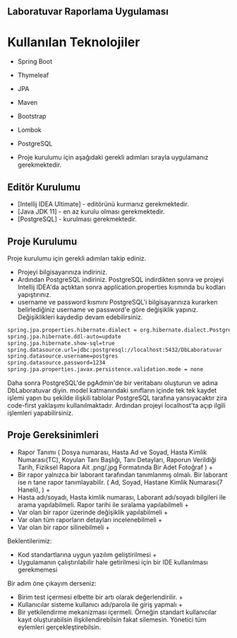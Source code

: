 ## Laboratuvar Raporlama Uygulaması

# Kullanılan Teknolojiler
* Spring Boot
* Thymeleaf
* JPA
* Maven
* Bootstrap
* Lombok
* PostgreSQL

* Proje kurulumu için aşağıdaki gerekli adımları sırayla uygulamanız gerekmektedir.

## Editör Kurulumu
* [Intellij IDEA Ultimate] - editörünü kurmanız gerekmektedir.
* [Java JDK 11] - en az kurulu olması gerekmektedir.
* [PostgreSQL] - kurulması gerekmektedir.

## Proje Kurulumu
Proje kurulumu için gerekli adımları takip ediniz.

* Projeyi bilgisayarınıza indiriniz. 
* Ardından PostgreSQL indiriniz. PostgreSQL indirdikten sonra ve projeyi Intellij IDEA'da açtıktan sonra application.properties kısmında bu kodları yapıştırınız.
*  username ve password kısmını PostgreSQL'i bilgisayarınıza kurarken belirlediğiniz username ve password'e göre değişiklik yapınız. Değişiklikleri kaydedip devam edebilirsiniz. 

```sh
spring.jpa.properties.hibernate.dialect = org.hibernate.dialect.PostgreSQLDialect
spring.jpa.hibernate.ddl-auto=update 
spring.jpa.hibernate.show-sql=true
spring.datasource.url=jdbc:postgresql://localhost:5432/DbLaboratuvar
spring.datasource.username=postgres
spring.datasource.password=1234
spring.jpa.properties.javax.persistence.validation.mode = none

```

Daha sonra PostgreSQL'de pgAdmin'de bir veritabanı oluşturun ve adına DbLaboratuvar diyin.
model katmanındaki sınıfların içinde tek tek kaydet işlemi yapın bu şekilde ilişkili tablolar PostgreSQL tarafına yansıyacaktır zira code-first yaklaşımı kullanılmaktadır. Ardından projeyi localhost'ta açıp ilgili işlemleri yapabilirsiniz.

## Proje Gereksinimleri
* Rapor Tanımı ( Dosya numarası, Hasta Ad ve Soyad, Hasta Kimlik
Numarası(TC), Koyulan Tanı Başlığı, Tanı Detayları, Raporun Verildiği
Tarih, Fiziksel Rapora Ait .png/.jpg Formatında Bir Adet Fotoğraf )  + 
* Bir rapor yalnızca bir laborant tarafından tanımlanmış olmalı. Bir
laborant ise  n tane rapor tanımlayabilir. ( Ad, Soyad, Hastane Kimlik
Numarası(7 Haneli), )   + 
* Hasta adı/soyadı, Hasta kimlik numarası, Laborant adı/soyadı
bilgileri ile arama yapılabilmeli. Rapor tarihi ile sıralama
yapılabilmeli  + 
* Var olan bir rapor üzerinde değişiklik yapılabilmeli + 
* Var olan tüm raporların detayları incelenebilmeli + 
* Var olan bir rapor silinebilmeli  +

Beklentilerimiz:
* Kod standartlarına uygun yazılım geliştirilmesi + 
* Uygulamanın çalıştırılabilir hale getirilmesi için bir IDE
kullanılması gerekmemesi

Bir adım öne çıkayım derseniz:
* Birim test içermesi elbette bir artı olarak değerlendirilir. +
* Kullanıcılar sisteme kullanıcı adı/parola ile giriş yapmalı + 
* Bir yetkilendirme mekanizması içermeli. Örneğin standart kullanıcılar
kayıt oluşturabilsin ilişkilendirebilsin fakat silemesin. Yönetici tüm
eylemleri gerçekleştirebilsin.







   
   
